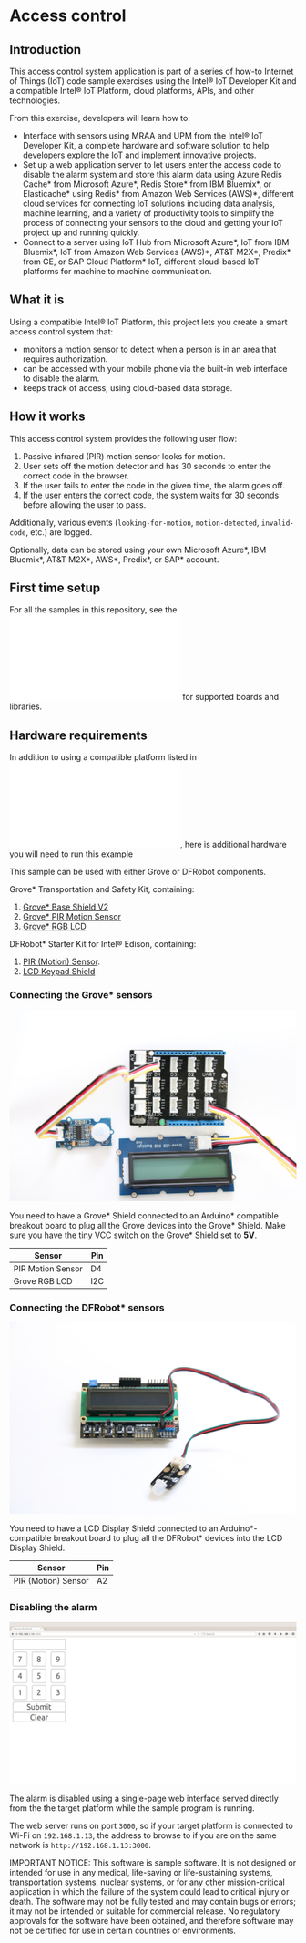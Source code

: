 # Access control

## Introduction

This access control system application is part of a series of how-to Internet of Things (IoT) code sample exercises using the Intel® IoT Developer Kit and a compatible Intel® IoT Platform, cloud platforms, APIs, and other technologies.

From this exercise, developers will learn how to:<br>

- Interface with sensors using MRAA and UPM from the Intel® IoT Developer Kit, a complete hardware and software solution to help developers explore the IoT and implement innovative projects.<br>
- Set up a web application server to let users enter the access code to disable the alarm system and store this alarm data using Azure Redis Cache\* from Microsoft Azure\*, Redis Store\* from IBM Bluemix\*, or Elasticache\* using Redis\* from Amazon Web Services (AWS)\*, different cloud services for connecting IoT solutions including data analysis, machine learning, and a variety of productivity tools to simplify the process of connecting your sensors to the cloud and getting your IoT project up and running quickly.
- Connect to a server using IoT Hub from Microsoft Azure\*, IoT from IBM Bluemix\*, IoT from Amazon Web Services (AWS)\*, AT&T M2X\*, Predix\* from GE, or SAP Cloud Platform\* IoT, different cloud-based IoT platforms for machine to machine communication.

## What it is

Using a compatible Intel® IoT Platform, this project lets you create a smart access control system that:<br>
- monitors a motion sensor to detect when a person is in an area that requires authorization.<br>
- can be accessed with your mobile phone via the built-in web interface to disable the alarm.<br>
- keeps track of access, using cloud-based data storage.

## How it works

This access control system provides the following user flow:

1. Passive infrared (PIR) motion sensor looks for motion.
2. User sets off the motion detector and has 30 seconds to enter the correct code in the browser.
3. If the user fails to enter the code in the given time, the alarm goes off.
4. If the user enters the correct code, the system waits for 30 seconds before allowing the user to pass.

Additionally, various events (`looking-for-motion`, `motion-detected`, `invalid-code`, etc.) are logged.

Optionally, data can be stored using your own Microsoft Azure\*, IBM Bluemix\*, AT&T M2X\*, AWS\*, Predix\*, or SAP\* account.

## First time setup  
For all the samples in this repository, see the ![General Setup Instructions](./../../README.md#setup) for supported boards and libraries.

## Hardware requirements

In addition to using a compatible platform listed in ![Hardware Compatibility](./../README.md#hardware-compatibility), here is additional hardware you will need to run this example

This sample can be used with either Grove or DFRobot components.

Grove\* Transportation and Safety Kit, containing:

1. [Grove\* Base Shield V2](https://www.seeedstudio.com/Base-Shield-V2-p-1378.html)
2. [Grove\* PIR Motion Sensor](http://iotdk.intel.com/docs/master/upm/node/classes/biss0001.html)
3. [Grove\* RGB LCD](http://iotdk.intel.com/docs/master/upm/node/classes/jhd1313m1.html)

DFRobot\* Starter Kit for Intel® Edison, containing:

1. [PIR (Motion) Sensor](http://iotdk.intel.com/docs/master/upm/node/classes/biss0001.html).
2. [LCD Keypad Shield](http://iotdk.intel.com/docs/master/upm/node/classes/sainsmartks.html)


### Connecting the Grove\* sensors

![](./images/access-control-grove.JPG)

You need to have a Grove\* Shield connected to an Arduino\* compatible breakout board to plug all the Grove devices into the Grove\* Shield. Make sure you have the tiny VCC switch on the Grove\* Shield set to **5V**.

Sensor | Pin
--- | ---
PIR Motion Sensor | D4
Grove RGB LCD | I2C

### Connecting the DFRobot\* sensors

![](./images/access-control-dfrobot.JPG)

You need to have a LCD Display Shield connected to an Arduino\*-compatible breakout board to plug all the DFRobot\* devices into the LCD Display Shield.

Sensor | Pin
--- | ---
PIR (Motion) Sensor | A2

### Disabling the alarm
![](./images/access-control-web.png)

The alarm is disabled using a single-page web interface served directly from the the target platform while the sample program is running.

The web server runs on port `3000`, so if your target platform is connected to Wi-Fi on `192.168.1.13`, the address to browse to if you are on the same network is `http://192.168.1.13:3000`.


IMPORTANT NOTICE: This software is sample software. It is not designed or intended for use in any medical, life-saving or life-sustaining systems, transportation systems, nuclear systems, or for any other mission-critical application in which the failure of the system could lead to critical injury or death. The software may not be fully tested and may contain bugs or errors; it may not be intended or suitable for commercial release. No regulatory approvals for the software have been obtained, and therefore software may not be certified for use in certain countries or environments.
